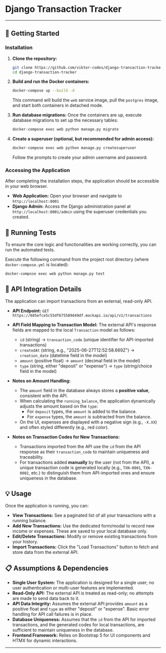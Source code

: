 # Django Transaction Tracker

-----


## 🏁 Getting Started

### Installation

1.  **Clone the repository:**

    ```bash
    git clone https://github.com/viktor-codes/django-transaction-tracker.git
    cd django-transaction-tracker
    ```

2.  **Build and run the Docker containers:**

    ```bash
    docker-compose up --build -d
    ```

    This command will build the `web` service image, pull the `postgres` image, and start both containers in detached mode.

3.  **Run database migrations:**
    Once the containers are up, execute database migrations to set up the necessary tables:

    ```bash
    docker-compose exec web python manage.py migrate
    ```

4.  **Create a superuser (optional, but recommended for admin access):**

    ```bash
    docker-compose exec web python manage.py createsuperuser
    ```

    Follow the prompts to create your admin username and password.

### Accessing the Application

After completing the installation steps, the application should be accessible in your web browser.

  * **Web Application:** Open your browser and navigate to `http://localhost:8001`
  * **Django Admin:** Access the Django administration panel at `http://localhost:8001/admin` using the superuser credentials you created.

## 🧪 Running Tests

To ensure the core logic and functionalities are working correctly, you can run the automated tests.

Execute the following command from the project root directory (where `docker-compose.yml` is located):

```bash
docker-compose exec web python manage.py test
```

## 🔌 API Integration Details

The application can import transactions from an external, read-only API.

  * **API Endpoint:**
    `GET https://685efce5c55df675589d49df.mockapi.io/api/v1/transactions`

  * **API Field Mapping to Transaction Model:**
    The external API's response fields are mapped to the local `Transaction` model as follows:

      * `id` (string) → `transaction_code` (unique identifier for API-imported transactions)
      * `createdAt` (string, e.g., "2025-06-27T12:52:58.669Z") → `creation_date` (datetime field in the model)
      * `amount` (positive float) → `amount` (decimal field in the model)
      * `type` (string, either "deposit" or "expense") → `type` (string/choice field in the model)

  * **Notes on Amount Handling:**

      * The `amount` field in the database always stores a **positive value**, consistent with the API.
      * When calculating the `running_balance`, the application dynamically adjusts the amount based on the `type`:
          * For `deposit` types, the `amount` is added to the balance.
          * For `expense` types, the `amount` is subtracted from the balance.
      * On the UI, expenses are displayed with a negative sign (e.g., `-X.XX`) and often styled differently (e.g., red color).

  * **Notes on Transaction Codes for New Transactions:**

      * Transactions imported from the API use the `id` from the API response as their `transaction_code` to maintain uniqueness and traceability.
      * For transactions added **manually** by the user (not from the API), a unique transaction code is generated locally (e.g., `TXN-0001`, `TXN-0002`, etc.) to distinguish them from API-imported ones and ensure uniqueness in the database.

## 💡 Usage

Once the application is running, you can:

  * **View Transactions:** See a paginated list of all your transactions with a running balance.
  * **Add New Transactions:** Use the dedicated form/modal to record new income or expenses. These are saved to your local database only.
  * **Edit/Delete Transactions:** Modify or remove existing transactions from your history.
  * **Import Transactions:** Click the "Load Transactions" button to fetch and store data from the external API.

## 📋 Assumptions & Dependencies

  * **Single User System:** The application is designed for a single user; no user authentication or multi-user features are implemented.
  * **Read-Only API:** The external API is treated as read-only; no attempts are made to send data back to it.
  * **API Data Integrity:** Assumes the external API provides `amount` as a positive float and `type` as either "deposit" or "expense". Basic error handling for API call failures is in place.
  * **Database Uniqueness:** Assumes that the `id` from the API for imported transactions, and the generated codes for local transactions, are sufficient to maintain uniqueness in the database.
  * **Frontend Framework:** Relies on Bootstrap 5 for UI components and HTMX for dynamic interactions.

-----